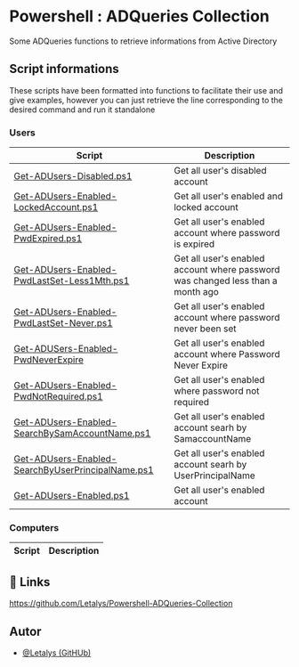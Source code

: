 # Powershell : ADQueries Collection

Some ADQueries functions to retrieve informations from Active Directory
## Script informations

These scripts have been formatted into functions to facilitate their use and give examples, however you can just retrieve the line corresponding to the desired command and run it standalone

### Users

|Script|Description|
|-|-|
|[Get-ADUsers-Disabled.ps1](./Commands/ADUsers/Get-ADUsers-Disabled.ps1)|Get all user's disabled account|
|[Get-ADUsers-Enabled-LockedAccount.ps1](./Commands/ADUsers/Get-ADUsers-Enabled-LockedAccount.ps1)|Get all user's enabled and locked account|
|[Get-ADUsers-Enabled-PwdExpired.ps1](./Commands/ADUsers/Get-ADUsers-Enabled-PwdExpired.ps1)|Get all user's enabled account where password is expired|
|[Get-ADUsers-Enabled-PwdLastSet-Less1Mth.ps1](./Commands/ADUsers/Get-ADUsers-Enabled-PwdLastSet-Less1Mth.ps1)|Get all user's enabled account where password was changed less than a month ago|
|[Get-ADUsers-Enabled-PwdLastSet-Never.ps1](./Commands/ADUsers/Get-ADUsers-Enabled-PwdLastSet-Never.ps1)|Get all user's enabled account where password never been set|
|[Get-ADUSers-Enabled-PwdNeverExpire](./Commands/ADUsers/Get-ADUSers-Enabled-PwdNeverExpire)|Get all user's enabled account where Password Never Expire|
|[Get-ADUsers-Enabled-PwdNotRequired.ps1](./Commands/ADUsers/Get-ADUsers-Enabled-PwdNotRequired.ps1)|Get all user's enabled where password not required|
|[Get-ADUsers-Enabled-SearchBySamAccountName.ps1](./Commands/ADUsers/Get-ADUsers-Enabled-SearchBySamAccountName.ps1)|Get all user's enabled account searh by SamaccountName|
|[Get-ADUsers-Enabled-SearchByUserPrincipalName.ps1](./Commands/ADUsers/Get-ADUsers-Enabled-SearchByUserPrincipalName.ps1)|Get all user's enabled account searh by UserPrincipalName|
|[Get-ADUsers-Enabled.ps1](./Commands/ADUsers/Get-ADUsers-Enabled.ps1)|Get all user's enabled account|


### Computers

|Script|Description|
|-|-|

## 🔗 Links
https://github.com/Letalys/Powershell-ADQueries-Collection


## Autor
- [@Letalys (GitHUb)](https://www.github.com/Letalys)